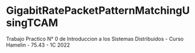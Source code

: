# GigabitRatePacketPatternMatchingUsingTCAM
Trabajo Practico N° 0 de Introduccion a los Sistemas Distribuidos - Curso Hamelin - 75.43 - 1C 2022
